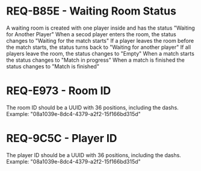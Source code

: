 # REQ-B85E - Waiting Room Status

A waiting room is created with one player inside and has the status "Waiting for Another Player"
When a secod player enters the room, the status changes to "Waiting for the match starts"
If a player leaves the room before the match starts, the status turns back to "Waiting for another player"
If all players leave the room, the status changes to "Empty"
When a match starts the status changes to "Match in progress"
When a match is finished the status changes to "Match is finished"


# REQ-E973 - Room ID

The room ID should be a UUID with 36 positions, including the dashs.
Example: "08a1039e-8dc4-4379-a2f2-15f166bd315d"

# REQ-9C5C - Player ID

The player ID should be a UUID with 36 positions, including the dashs.
Example: "08a1039e-8dc4-4379-a2f2-15f166bd315d"
